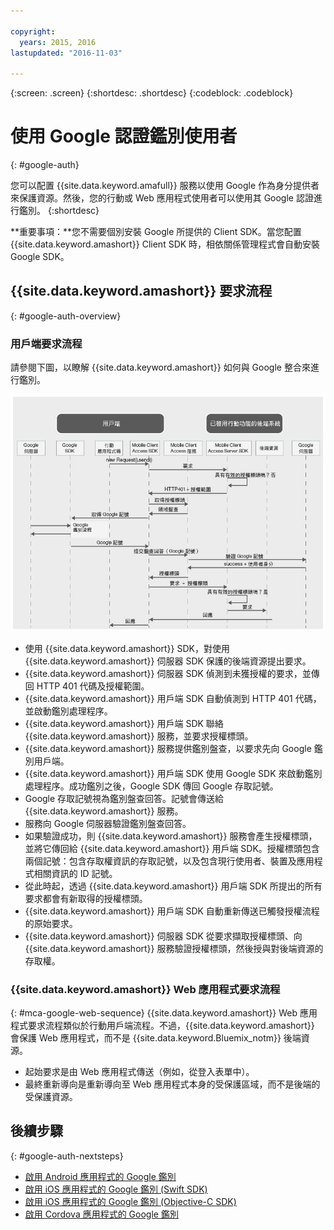 ```yaml
---

copyright:
  years: 2015, 2016
lastupdated: "2016-11-03"

---
```

{:screen:  .screen}
{:shortdesc: .shortdesc}
{:codeblock: .codeblock}

# 使用 Google 認證鑑別使用者
{: #google-auth}

您可以配置 {{site.data.keyword.amafull}} 服務以使用 Google 作為身分提供者來保護資源。然後，您的行動或 Web 應用程式使用者可以使用其 Google 認證進行鑑別。
{:shortdesc}

**重要事項：**您不需要個別安裝 Google 所提供的 Client SDK。當您配置 {{site.data.keyword.amashort}} Client SDK 時，相依關係管理程式會自動安裝 Google SDK。

## {{site.data.keyword.amashort}} 要求流程
{: #google-auth-overview}

### 用戶端要求流程

請參閱下圖，以瞭解 {{site.data.keyword.amashort}} 如何與 Google 整合來進行鑑別。

![用戶端要求流程圖](images/mca-sequence-google.jpg)

* 使用 {{site.data.keyword.amashort}} SDK，對使用 {{site.data.keyword.amashort}} 伺服器 SDK 保護的後端資源提出要求。
* {{site.data.keyword.amashort}} 伺服器 SDK 偵測到未獲授權的要求，並傳回 HTTP 401 代碼及授權範圍。
* {{site.data.keyword.amashort}} 用戶端 SDK 自動偵測到 HTTP 401 代碼，並啟動鑑別處理程序。
* {{site.data.keyword.amashort}} 用戶端 SDK 聯絡 {{site.data.keyword.amashort}} 服務，並要求授權標頭。
* {{site.data.keyword.amashort}} 服務提供鑑別盤查，以要求先向 Google 鑑別用戶端。
* {{site.data.keyword.amashort}} 用戶端 SDK 使用 Google SDK 來啟動鑑別處理程序。成功鑑別之後，Google SDK 傳回 Google 存取記號。
* Google 存取記號視為鑑別盤查回答。記號會傳送給 {{site.data.keyword.amashort}} 服務。
* 服務向 Google 伺服器驗證鑑別盤查回答。
* 如果驗證成功，則 {{site.data.keyword.amashort}} 服務會產生授權標頭，並將它傳回給 {{site.data.keyword.amashort}} 用戶端 SDK。授權標頭包含兩個記號：包含存取權資訊的存取記號，以及包含現行使用者、裝置及應用程式相關資訊的 ID 記號。
* 從此時起，透過 {{site.data.keyword.amashort}} 用戶端 SDK 所提出的所有要求都會有新取得的授權標頭。
* {{site.data.keyword.amashort}} 用戶端 SDK 自動重新傳送已觸發授權流程的原始要求。
* {{site.data.keyword.amashort}} 伺服器 SDK 從要求擷取授權標頭、向 {{site.data.keyword.amashort}} 服務驗證授權標頭，然後授與對後端資源的存取權。


### {{site.data.keyword.amashort}} Web 應用程式要求流程
{: #mca-google-web-sequence}
{{site.data.keyword.amashort}} Web 應用程式要求流程類似於行動用戶端流程。不過，{{site.data.keyword.amashort}} 會保護 Web 應用程式，而不是 {{site.data.keyword.Bluemix_notm}} 後端資源。

  * 起始要求是由 Web 應用程式傳送（例如，從登入表單中）。
  * 最終重新導向是重新導向至 Web 應用程式本身的受保護區域，而不是後端的受保護資源。



## 後續步驟
{: #google-auth-nextsteps}

* [啟用 Android 應用程式的 Google 鑑別](google-auth-android.html)
* [啟用 iOS 應用程式的 Google 鑑別 (Swift SDK)](google-auth-ios-swift-sdk.html)
* [啟用 iOS 應用程式的 Google 鑑別 (Objective-C SDK)](google-auth-ios.html)
* [啟用 Cordova 應用程式的 Google 鑑別](google-auth-cordova.html)

